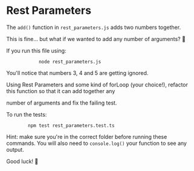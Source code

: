 # Rest Parameters

The `add()` function in `rest_parameters.js` adds two numbers together.

This is fine... but what if we wanted to add any number of arguments? 🤔

If you run this file using:

                node rest_parameters.js

You'll notice that numbers 3, 4 and 5 are getting ignored.

Using Rest Parameters and some kind of forLoop (your choice!), refactor this function so that it can add together any

number of arguments and fix the failing test.

To run the tests:

            npm test rest_parameters.test.ts

Hint: make sure you're in the correct folder before running these commands. You will also need to `console.log()` your function to see any output.

Good luck! 🙌
